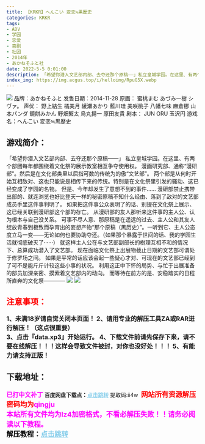 ```yaml
---
title: 【KRKR】へんこい 変恋≒黒歴史
categories: KRKR
tags:
- ADV
- 学园
- 恋爱
- 喜剧
- 社团
- 2014年
- あかねそふと社
date: 2022-5-5 0:01:00
description: 「希望你潜入文艺部内部、去夺还那个原稿——」私立皇城学园。在这里、有两个部团每年都围绕着文化祭的展示教室相互争夺使用权。漫画研究部、通称“漫研部”。然后是在文化部类里以屈指可数的传统为的傲“文艺部”。两个部是从何时开始互相敌对、这也只能说是相传下来的传统。特别是在文化祭里引发的骚动、这已经变成了学园的名物。但是、今年却发生了意想不到的事件……
index_img: https://img.acgus.top/i/helloimg/RpuG5X.webp
---
```

![](https://img.acgus.top/i/helloimg/RpuG5X.webp)
品牌：あかねそふと
发售日期：2014-11-28
原画： 蜜桃まむ あづみ一樹 シヴァ。
声优： 野上結生 橘美月 綾瀬あかり 藍川珪 美咲桃子 八幡七味 麻倉梛 山本パンダ 鏡餅みかん 野畑繋太 烏丸揚一 原田友貴
剧本： JUN ORU 玉沢円
游戏名：へんこい 変恋≒黒歴史

## 游戏简介：
「希望你潜入文艺部内部、去夺还那个原稿——」
私立皇城学园。在这里、有两个部团每年都围绕着文化祭的展示教室相互争夺使用权。
漫画研究部、通称“漫研部”。然后是在文化部类里以屈指可数的传统为的傲“文艺部”。
两个部是从何时开始互相敌对、这也只能说是相传下来的传统。特别是在文化祭里引发的骚动、这已经变成了学园的名物。
但是、今年却发生了意想不到的事件……
漫研部禁止携带出部的、就连浏览也好比登天一样的秘密原稿不知什么经由、落到了敌对的文艺部成员手里这件事判明了。
如果把这件事公众表明了的话、别提在文化祭上展示、这已经关联到漫研部这个部的存亡。
从漫研部的友人那听来这件事的主人公、认为根本与自己没关系。
可事不尽人意、那原稿是在遥远的过去、主人公和其友人绽放青春到极致而孕育出的妄想产物“那个原稿（黑历史）”。一听到它、主人公态度立马一变——无论如何也要协助夺还。（如果那个暴露于世间的话、我的学园生活就彻底破灭了······）
就这样主人公在与文艺部副部长的樹理互相不和的情况下、总算成功潜入了文艺部。
现在面临文化祭上出展物截止日期的文艺部可谓处于修罗场之间。
如果是平常的话应该会起一些疑心才对、可现在的文艺部已经到了可不是能斤斤计较这些小事的状况。
利用这正中下怀的局势、与忙于出展准备的部员加深亲密、摸索着文艺部内的动向。
而等待在前方的是、安稳踏实的日程所直奔的文化祭————
![](https://img.acgus.top/i/helloimg/RpuBp9.webp)
![](https://img.acgus.top/i/helloimg/Rpu5SY.webp)




## <font color=#FF0000 >注意事项：</font>
<font size=3><b>1、未满18岁请自觉关闭本页面！
2、请用专业的解压工具ZA或RAR进行解压！（这点很重要）           
3、点击『data.xp3』开始运行。
4、下载文件前请先保存下来，请不要在线解压！！！这样会导致文件被封，对你也没好处！！！
5、有能力请支持正版！</b></font>

## 下载地址：
<font color=#FF00FF size=3><b>已打中文补丁</b></font>
<b>百度网盘下载点：</b><a href="https://pan.baidu.com/s/1CNHWi65YB2ZAgH6IxKTiVQ?pwd=ii4w" style="color: #87CEEB;"><b>点击跳转</b></a> 提取码:ii4w
<a style="padding: 0" href="https://post.qingju.org/AD/"><img style="max-width:100%" src="https://img.acgus.top/i/2024/07/478f689b8021d8d499ab43d21acf137a.gif" alt=""></a>
<b><font color=#FF0000 size=4>网站所有资源解压密码均为</b></font><b><font color=#FF00FF size=4>qingju</font><font color=#FF0000 ></font></b><br><b><font color=#FF00FF size=4>本站所有文件均为lz4加密格式，不看必解压失败！！请务必阅读以下教程。</b></font><br><b><font color=#000 size=4>解压教程：</b><a href="https://post.qingju.org/tutorial/000/" style="color: #87CEEB;"><b>点击跳转</b></a>